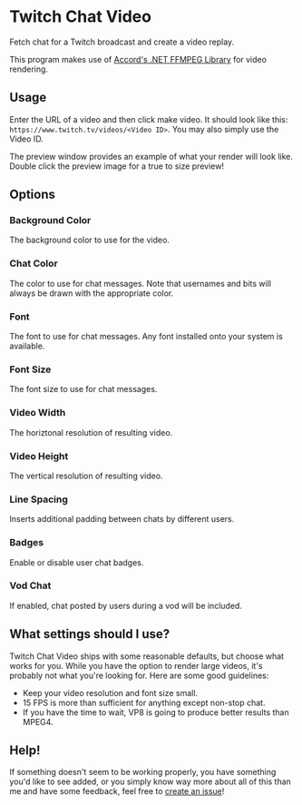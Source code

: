 # Twitch Chat Video

Fetch chat for a Twitch broadcast and create a video replay.

This program makes use of [Accord's .NET FFMPEG Library](http://accord-framework.net/index.html) for video rendering.

## Usage

Enter the URL of a video and then click make video. It should look like this: `https://www.twitch.tv/videos/<Video ID>`. You may also simply use the Video ID.

The preview window provides an example of what your render will look like. Double click the preview image for a true to size preview!

## Options 

### Background Color
The background color to use for the video.

### Chat Color
The color to use for chat messages. Note that usernames and bits will always be drawn with the appropriate color.

### Font
The font to use for chat messages. Any font installed onto your system is available.

### Font Size
The font size to use for chat messages.

### Video Width
The horiztonal resolution of resulting video.

### Video Height
The vertical resolution of resulting video.

### Line Spacing
Inserts additional padding between chats by different users.

### Badges
Enable or disable user chat badges.

### Vod Chat
If enabled, chat posted by users during a vod will be included.

## What settings should I use?

Twitch Chat Video ships with some reasonable defaults, but choose what works for you. While you have the option to render large videos, it's probably not what you're looking for. Here are some good guidelines:

* Keep your video resolution and font size small.
* 15 FPS is more than sufficient for anything except non-stop chat.
* If you have the time to wait, VP8 is going to produce better results than MPEG4.

## Help!

If something doesn't seem to be working properly, you have something you'd like to see added, or you simply know way more about all of this than me and have some feedback, feel free to [create an issue](https://github.com/cairface/TwitchChatVideo/issues)!
